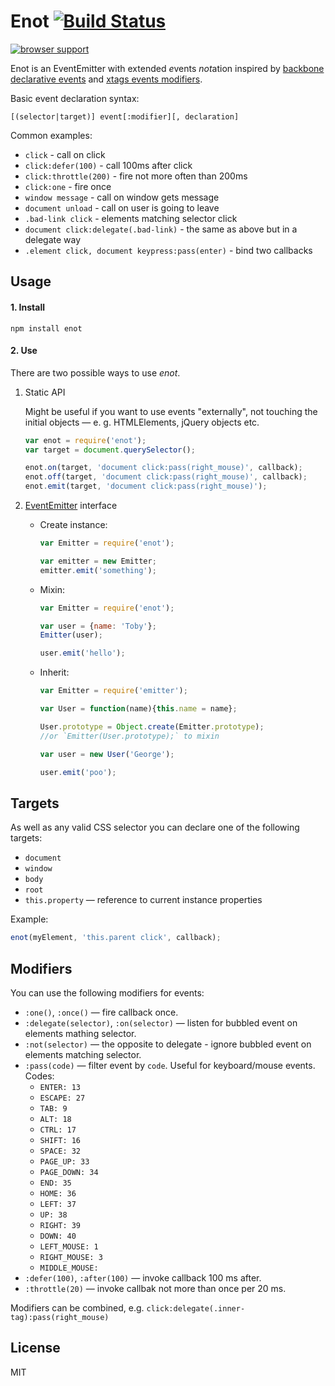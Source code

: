# Enot [![Build Status](https://travis-ci.org/dfcreative/enot.svg?branch=master)](https://travis-ci.org/dfcreative/enot)

[![browser support](https://ci.testling.com/dfcreative/enot.png)
](https://ci.testling.com/dfcreative/enot)


Enot is an EventEmitter with extended <em>e</em>vents <em>not</em>ation inspired by [backbone declarative events](http://backbonejs.org/#View-delegateEvents) and [xtags events modifiers](http://www.x-tags.org/docs#pseudos).

Basic event declaration syntax:

`[(selector|target)] event[:modifier][, declaration]`


Common examples:

* `click` - call on click
* `click:defer(100)` - call 100ms after click
* `click:throttle(200)` - fire not more often than 200ms
* `click:one` - fire once
* `window message` - call on window gets message
* `document unload` - call on user is going to leave
* `.bad-link click` - elements matching selector click
* `document click:delegate(.bad-link)` - the same as above but in a delegate way
* `.element click, document keypress:pass(enter)` - bind two callbacks

<!-- `keypress:pass(ctrl + alt + del)` - catch windows task manager call -->

<!-- `keypress:pass(/y/i) + keypress:pass(/e/i) + keypress:pass(/s/i)` - catch user’s consent. -->

<!-- `touch` - normalized crossbrowser gesture -->

<!-- `all` - call on any event -->


## Usage

#### 1. Install

`npm install enot`


#### 2. Use

There are two possible ways to use _enot_.

1. Static API

	Might be useful if you want to use events "externally", not touching the initial objects — e. g. HTMLElements, jQuery objects etc.

	```js
	var enot = require('enot');
	var target = document.querySelector();

	enot.on(target, 'document click:pass(right_mouse)', callback);
	enot.off(target, 'document click:pass(right_mouse)', callback);
	enot.emit(target, 'document click:pass(right_mouse)');
	```

2. [EventEmitter](https://github.com/component/emitter) interface

	* Create instance:
		```js
		var Emitter = require('enot');

		var emitter = new Emitter;
		emitter.emit('something');
		```

	* Mixin:
		```js
		var Emitter = require('enot');

		var user = {name: 'Toby'};
		Emitter(user);

		user.emit('hello');
		```

	* Inherit:
		```js
		var Emitter = require('emitter');

		var User = function(name){this.name = name};

		User.prototype = Object.create(Emitter.prototype);
		//or `Emitter(User.prototype);` to mixin

		var user = new User('George');

		user.emit('poo');
		```


## Targets

As well as any valid CSS selector you can declare one of the following targets:

* `document`
* `window`
* `body`
* `root`
* `this.property` — reference to current instance properties

Example:
```js
enot(myElement, 'this.parent click', callback);
```


## Modifiers

You can use the following modifiers for events:

* `:one()`, `:once()` — fire callback once.
* `:delegate(selector)`, `:on(selector)` — listen for bubbled event on elements mathing selector.
* `:not(selector)` — the opposite to delegate - ignore bubbled event on elements matching selector.
* `:pass(code)` — filter event by `code`. Useful for keyboard/mouse events. Codes:
	* `ENTER: 13`
	* `ESCAPE: 27`
	* `TAB: 9`
	* `ALT: 18`
	* `CTRL: 17`
	* `SHIFT: 16`
	* `SPACE: 32`
	* `PAGE_UP: 33`
	* `PAGE_DOWN: 34`
	* `END: 35`
	* `HOME: 36`
	* `LEFT: 37`
	* `UP: 38`
	* `RIGHT: 39`
	* `DOWN: 40`
	* `LEFT_MOUSE: 1`
	* `RIGHT_MOUSE: 3`
	* `MIDDLE_MOUSE: `
* `:defer(100)`, `:after(100)` — invoke callback 100 ms after.
* `:throttle(20)` — invoke callbak not more than once per 20 ms.

Modifiers can be combined, e.g. `click:delegate(.inner-tag):pass(right_mouse)`


## License

MIT
